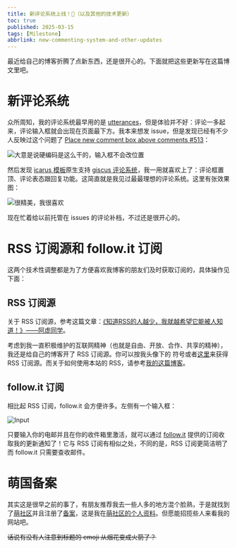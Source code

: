 ```yaml
---
title: 新评论系统上线！🚀（以及其他的技术更新）
toc: true
published: 2025-03-15
tags: [Milestone]
abbrlink: new-commenting-system-and-other-updates
---
```


最近给自己的博客折腾了点新东西，还是很开心的。下面就把这些更新写在这篇博文里吧。

# 新评论系统

众所周知，我的评论系统最早用的是 [utterances](/articles/commenting-system-launch/)，但是体验并不好：评论一多起来，评论输入框就会出现在页面最下方。我本来想发 issue，但是发现已经有不少人反映过这个问题了 [Place new comment box above comments #513](https://github.com/utterance/utterances/issues/513)：

![大意是说硬编码是这么干的，输入框不会改位置](/images/NewCommentingSystem/Issue513.png "Issue #513")

然后发现 [icarus 模板](https://ppoffice.github.io/hexo-theme-icarus/)原生支持 [giscus 评论系统](https://giscus.app/zh-CN)，我一用就喜欢上了：评论框置顶、评论表态跟回复功能。这简直就是我见过最最理想的评论系统。这里有张效果图：

![很精美，我很喜欢](/images/NewCommentingSystem/GiscusRendering.png "giscus")

现在忙着给以前托管在 issues 的评论补档，不过还是很开心的。

# RSS 订阅源和 follow.it 订阅

这两个技术性调整都是为了方便喜欢我博客的朋友们及时获取订阅的，具体操作见下面：

## RSS 订阅源

关于 RSS 订阅源，参考这篇文章：[《知道RSS的人越少，我就越希望它能被人知道！》——阿虚同学](https://zhuanlan.zhihu.com/p/349349861)。

考虑到我一直积极维护的互联网精神（也就是自由、开放、合作、共享的精神），我还是给自己的博客开了 RSS 订阅源。你可以按我头像下的 <i class="fa-solid fa-rss"></i> 符号或者[这里](/atom.xml)来获得 RSS 订阅源。而关于如何使用本站的 RSS，请参考[我的这篇博客](/articles/RSS-tutorial-for-karlblogs)。

## follow.it 订阅

相比起 RSS 订阅，follow.it 会方便许多。左侧有一个输入框：

![](/images/NewCommentingSystem/FollowItInput.png "Input")

只要输入你的电邮并且在你的收件箱里激活，就可以通过 [follow.it](https://follow.it) 提供的订阅收取我的更新通知了！它与 RSS 订阅有相似之处，不同的是，RSS 订阅更简洁明了而 follow.it 只需要查收邮件。

# 萌国备案

其实这是很早之前的事了，有朋友推荐我去一些人多的地方混个脸熟，于是就找到了[萌社区](//moe.one)并且注册了[备案](//icp.gov.moe/?keyword=20255566)，这是我在[萌社区的个人资料](https://moe.one/user-592.htm)。但愿能招揽些人来看我的网站吧。

~~话说有没有人注意到标题的 emoji 从烟花变成火箭了？~~
